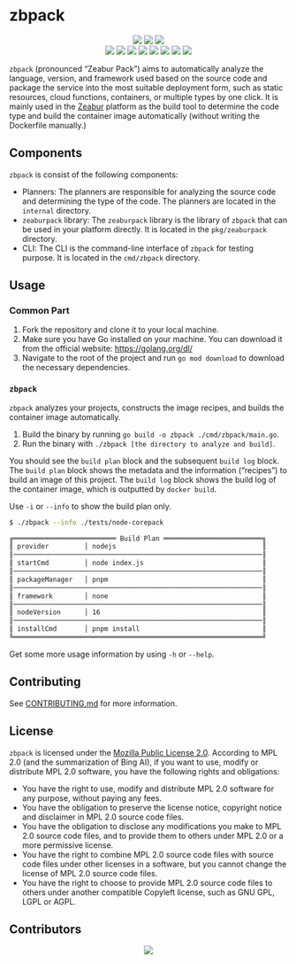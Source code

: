 # zbpack
<div align="center">
<img src="https://forthebadge.com/images/badges/built-with-love.svg" />
<img src="https://forthebadge.com/images/badges/uses-brains.svg" />
<img src="https://forthebadge.com/images/badges/powered-by-responsibility.svg" />
  <br>
<img src="https://img.shields.io/github/repo-size/zeabur/zbpack" />
  <img src="https://img.shields.io/github/issues/zeabur/zbpack" />
  <img src="https://img.shields.io/github/issues-closed-raw/zeabur/zbpack" />
  <img src="https://img.shields.io/github/issues-pr-closed-raw/zeabur/zbpack" />
  <img src="https://img.shields.io/github/issues-pr/zeabur/zbpack" />
  <img src="https://img.shields.io/github/forks/zeabur/zbpack" />
  <img src="https://img.shields.io/github/stars/zeabur/zbpack" />
  <img src="https://img.shields.io/github/contributors/zeabur/zbpack" />

</div>
  
  
`zbpack` (pronounced “Zeabur Pack”) aims to automatically analyze the language, version, and framework used based on the source code and package the service into the most suitable deployment form, such as static resources, cloud functions, containers, or multiple types by one click. It is mainly used in the [Zeabur](https://zeabur.com) platform as the build tool to determine the code type and build the container image automatically (without writing the Dockerfile manually.)

## Components

`zbpack` is consist of the following components:

- Planners: The planners are responsible for analyzing the source code and determining the type of the code. The planners are located in the `internal` directory.
- `zeaburpack` library: The `zeaburpack` library is the library of `zbpack` that can be used in your platform directly. It is located in the `pkg/zeaburpack` directory.
- CLI: The CLI is the command-line interface of `zbpack` for testing purpose. It is located in the `cmd/zbpack` directory.

## Usage

### Common Part

1. Fork the repository and clone it to your local machine.
2. Make sure you have Go installed on your machine. You can download it from the official website: <https://golang.org/dl/>
3. Navigate to the root of the project and run `go mod download` to download the necessary dependencies.

### `zbpack`

`zbpack` analyzes your projects, constructs the image recipes, and builds the container image automatically.

1. Build the binary by running `go build -o zbpack ./cmd/zbpack/main.go`.
2. Run the binary with `./zbpack [the directory to analyze and build]`.

You should see the `build plan` block and the subsequent `build log` block. The `build plan` block shows the metadata and the information (“recipes”) to build an image of this project. The `build log` block shows the build log of the container image, which is outputted by `docker build`.

Use `-i` or `--info` to show the build plan only.

```bash
$ ./zbpack --info ./tests/node-corepack

╔══════════════════════════ Build Plan ═════════════════════════╗
║ provider         │ nodejs                                     ║
║───────────────────────────────────────────────────────────────║
║ startCmd         │ node index.js                              ║
║───────────────────────────────────────────────────────────────║
║ packageManager   │ pnpm                                       ║
║───────────────────────────────────────────────────────────────║
║ framework        │ none                                       ║
║───────────────────────────────────────────────────────────────║
║ nodeVersion      │ 16                                         ║
║───────────────────────────────────────────────────────────────║
║ installCmd       │ pnpm install                               ║
╚═══════════════════════════════════════════════════════════════╝
```

Get some more usage information by using `-h` or `--help`.

## Contributing

See [CONTRIBUTING.md](./CONTRIBUTING.md) for more information.

## License

`zbpack` is licensed under the [Mozilla Public License 2.0](./LICENSE). According to MPL 2.0 (and the summarization of Bing AI), if you want to use, modify or distribute MPL 2.0 software, you have the following rights and obligations:

- You have the right to use, modify and distribute MPL 2.0 software for any purpose, without paying any fees.
- You have the obligation to preserve the license notice, copyright notice and disclaimer in MPL 2.0 source code files.
- You have the obligation to disclose any modifications you make to MPL 2.0 source code files, and to provide them to others under MPL 2.0 or a more permissive license.
- You have the right to combine MPL 2.0 source code files with source code files under other licenses in a software, but you cannot change the license of MPL 2.0 source code files.
- You have the right to choose to provide MPL 2.0 source code files to others under another compatible Copyleft license, such as GNU GPL, LGPL or AGPL.

## Contributors

<p align="center">
<a href="https://github.com/zeabur/zbpack/graphs/contributors">
  <img src="https://contrib.rocks/image?repo=zeabur/zbpack" />
</a></p>
